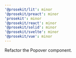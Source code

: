 ```yaml
---
'@prosekit/lit': minor
'@prosekit/preact': minor
'prosekit': minor
'@prosekit/react': minor
'@prosekit/solid': minor
'@prosekit/svelte': minor
'@prosekit/vue': minor
---
```


Refactor the Popover component.

